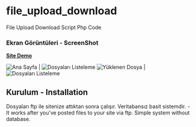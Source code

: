 # file_upload_download
File Upload Download Script Php Code


### Ekran Görüntüleri - ScreenShot

**[Site Demo](https://upload.bahadirduzcan.me/)**

![Ana Sayfa](https://i.imgur.com/jWYSxxB.png)  |  ![Dosyaları Listeleme](https://i.imgur.com/qIl7DLG.png)
![Yüklenen Dosya](https://i.imgur.com/a991aCE.png)  |  ![Dosyaları Listeleme](https://i.imgur.com/5SpjRQA.png)

## Kurulum - Installation
Dosyaları ftp ile sitenize attıktan sonra çalışır. Veritabansız basit sistemdir. - It works after you've posted files to your site via ftp. Simple system without database.
